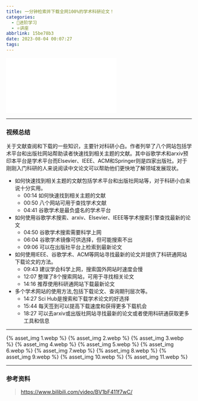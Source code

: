 ```yaml
---
title: 一分钟检索并下载全网100%的学术科研论文！
categories:
  - 🌙进阶学习
  - ⭐讲座
abbrlink: 15be78b3
date: 2023-08-04 00:07:27
tags:
---
```


<iframe src="//player.bilibili.com/player.html?aid=274362541&bvid=BV1bF411f7wC&cid=1241158200&p=1" scrolling="no" border="0" frameborder="no" framespacing="0" allowfullscreen="true"> </iframe>

<!--more-->

***

### 视频总结

关于文献查阅和下载的一些知识，主要针对科研小白。作者列举了八个网站包括学术平台和出版社网站帮助读者快速找到相关主题的文献。其中谷歌学术和arxiv预印本平台是学术平台而Elsevier、IEEE、ACM和Springer则是四家出版社。对于刚刚入门科研的人来说阅读中文论文可以帮助他们更快地了解领域发展现状。

- 如何快速找到相关主题的文献包括学术平台和出版社网站等，对于科研小白来说十分实用。
    - 00:14 如何快速找到相关主题的文献
    - 00:50 八个网站可用于查找学术文献
    - 04:41 谷歌学术是最负盛名的学术平台
- 如何使用谷歌学术搜索、arxiv、Elsevier、IEEE等学术搜索引擎查找最新的论文
    - 04:50 谷歌学术搜索需要科学上网
    - 06:04 谷歌学术镜像可供选择，但可能搜索不出
    - 09:06 可以在出版社平台上检索到最新论文
- 如何使用IEEE、谷歌学术、ACM等网站寻找最新的论文并提供了科研通网站下载论文的方法。
    - 09:43 建议学会科学上网，搜索国外网站时速度会慢
    - 12:07 整理了8个搜索网站，可用于寻找相关论文
    - 14:16 推荐使用科研通网站下载最新论文
- 多个学术网站的使用方法,包括下载论文、查询期刊层次等。
    - 14:27 Sci Hub是搜索和下载学术论文的好选择
    - 15:44 每天签到可以提高下载速度和获得更多下载机会
    - 18:27 可以去arxiv或出版社网站寻找最新的论文或者使用科研通获取更多工具和信息

***

{% asset_img 1.webp %}
{% asset_img 2.webp %}
{% asset_img 3.webp %}
{% asset_img 4.webp %}
{% asset_img 5.webp %}
{% asset_img 6.webp %}
{% asset_img 7.webp %}
{% asset_img 8.webp %}
{% asset_img 9.webp %}
{% asset_img 10.webp %}
{% asset_img 11.webp %}

***

### 参考资料

> <https://www.bilibili.com/video/BV1bF411f7wC/>
